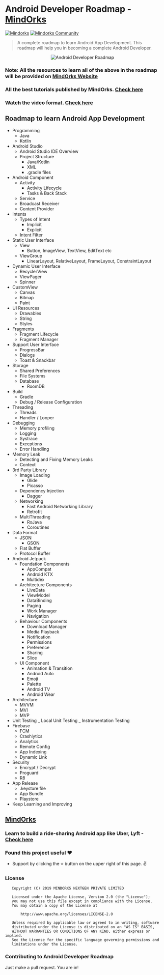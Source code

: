 # Android Developer Roadmap - [MindOrks](https://mindorks.com)

[![Mindorks](https://img.shields.io/badge/mindorks-opensource-blue.svg)](https://mindorks.com/open-source-projects)
[![Mindorks Community](https://img.shields.io/badge/join-community-blue.svg)](https://mindorks.com/join-community)

> A complete roadmap to learn Android App Development. This roadmap will help you in becoming a complete Android Developer.

<p align="center">
<img alt="Android Developer Roadmap" src="https://raw.githubusercontent.com/MindorksOpenSource/android-developer-roadmap/master/images/android_developer_roadmap.png">
</p>

### Note: All the resources to learn all of the above in the roadmap will be provided on [MindOrks Website](https://mindorks.com)

### All the best tutorials published by MindOrks. [Check here](https://mindorks.com/android-tutorial)

### Watch the video format. [Check here](https://www.youtube.com/watch?v=kKNgeeL3YOE)

## Roadmap to learn Android App Development

- Programming
  - Java
  - Kotlin
- Android Studio
  - Android Studio IDE Overview
  - Project Structure
    - Java/Kotlin
    - XML
    - .gradle files
- Android Component
  - Activity
    - Activity Lifecycle
    - Tasks & Back Stack
  - Service
  - Broadcast Receiver
  - Content Provider
- Intents
  - Types of Intent
    - Implicit
    - Explicit
  - Intent Filter
- Static User Interface
  - View
    - Button, ImageView, TextView, EditText etc
  - ViewGroup
    - LinearLayout, RelativeLayout, FrameLayout, ConstraintLayout
- Dynamic User Interface
  - RecyclerView
  - ViewPager
  - Spinner
- CustomView
  - Canvas
  - Bitmap
  - Paint
- UI Resources
  - Drawables
  - String
  - Styles
- Fragments
  - Fragment Lifecycle
  - Fragment Manager
- Support User Interface
  - ProgressBar
  - Dialogs
  - Toast & Snackbar
- Storage
  - Shared Preferences
  - File Systems
  - Database
    - RoomDB
- Build
  - Gradle
  - Debug / Release Configuration
- Threading
  - Threads
  - Handler / Looper
- Debugging
  - Memory profiling
  - Logging
  - Systrace
  - Exceptions
  - Error Handling
- Memory Leak
  - Detecting and Fixing Memory Leaks
  - Context
- 3rd Party Library
  - Image Loading
    - Glide
    - Picasso
  - Dependency Injection
    - Dagger
  - Networking
    - Fast Android Networking Library
    - Retrofit
  - MultiThreading
    - RxJava
    - Coroutines
- Data Format
  - JSON
    - GSON
  - Flat Buffer
  - Protocol Buffer
- Android Jetpack
  - Foundation Components
    - AppCompat
    - Android KTX
    - Multidex
  - Architecture Components
    - LiveData
    - ViewModel
    - DataBinding
    - Paging
    - Work Manager
    - Navigation
  - Behaviour Components
    - Download Manager
    - Media Playback
    - Notification
    - Permissions
    - Preference
    - Sharing
    - Slice
  - UI Component
    - Animation & Transition
    - Android Auto
    - Emoji
    - Palette
    - Android TV
    - Android Wear
- Architecture
  - MVVM
  - MVI
  - MVP
- Unit Testing
  _ Local Unit Testing
  _ Instrumentation Testing
- Firebase
  - FCM
  - Crashlytics
  - Analytics
  - Remote Config
  - App Indexing
  - Dynamic Link
- Security
  - Encrypt / Decrypt
  - Proguard
  - R8
- App Release
  - .keystore file
  - App Bundle
  - Playstore
- Keep Learning and Improving

## [MindOrks](https://mindorks.com)

### Learn to build a ride-sharing Android app like Uber, Lyft - [Check here](https://github.com/MindorksOpenSource/ridesharing-uber-lyft-app)

### Found this project useful :heart:

- Support by clicking the :star: button on the upper right of this page. :v:

### License

```
   Copyright (C) 2019 MINDORKS NEXTGEN PRIVATE LIMITED

   Licensed under the Apache License, Version 2.0 (the "License");
   you may not use this file except in compliance with the License.
   You may obtain a copy of the License at

       http://www.apache.org/licenses/LICENSE-2.0

   Unless required by applicable law or agreed to in writing, software
   distributed under the License is distributed on an "AS IS" BASIS,
   WITHOUT WARRANTIES OR CONDITIONS OF ANY KIND, either express or implied.
   See the License for the specific language governing permissions and
   limitations under the License.
```

### Contributing to Android Developer Roadmap

Just make a pull request. You are in!
